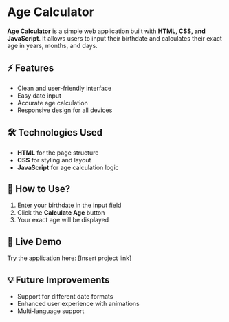 # Age Calculator  

**Age Calculator** is a simple web application built with **HTML, CSS, and JavaScript**. It allows users to input their birthdate and calculates their exact age in years, months, and days.  

## ⚡ Features  
- Clean and user-friendly interface  
- Easy date input  
- Accurate age calculation  
- Responsive design for all devices  

## 🛠️ Technologies Used  
- **HTML** for the page structure  
- **CSS** for styling and layout  
- **JavaScript** for age calculation logic  

## 📌 How to Use?  
1. Enter your birthdate in the input field  
2. Click the **Calculate Age** button  
3. Your exact age will be displayed  

## 🌟 Live Demo  
Try the application here: [Insert project link]  

## 💡 Future Improvements  
- Support for different date formats  
- Enhanced user experience with animations  
- Multi-language support  
